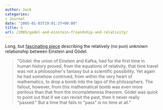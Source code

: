 ```yaml
---
author: Jack
categories:
- Journal
date: "2005-01-03T19:01:37+00:00"
title: G
url: /2005/godel-and-einstein-friendship-and-relativity/
---
```


Long, but [fascinating piece][1] describing the relatively (no pun) unknown relationship between Einstein and G&ouml;del.

> 
> 
> "G&ouml;del: the union of Einstein and Kafka, had for the first time in human history proved, from the equations of relativity, that time travel was not a philosopher's fantasy but a scientific possibility. Yet again he had somehow contrived, from within the very heart of mathematics, to drop a bomb into the laps of the philosophers. The fallout, however, from this mathematical bomb was even more perilous than that from the incompleteness theorem. G&ouml;del was quick to point out that if we can revisit the past, then it never really "passed." But a time that fails to "pass" is no time at all."
> 
>

 [1]: http://chronicle.com/temp/reprint.php?%20id=7ixqqc97xiroy9hnb9o2154f61c2wl02